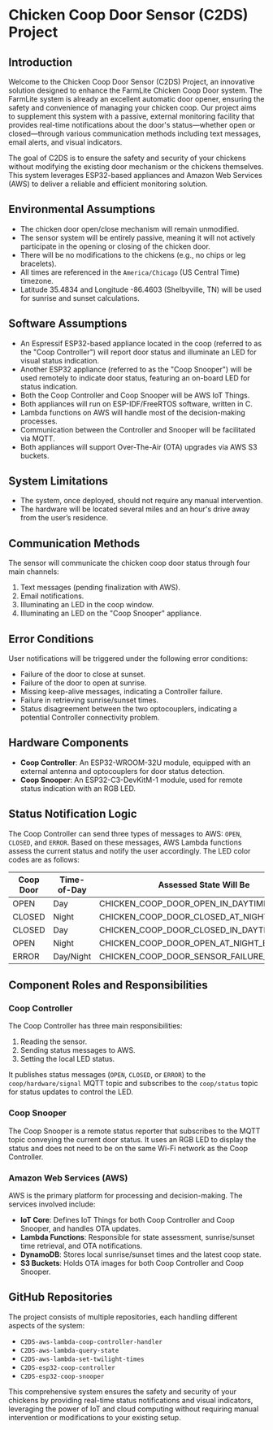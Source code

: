 # Chicken Coop Door Sensor (C2DS) Project

## Introduction

Welcome to the Chicken Coop Door Sensor (C2DS) Project, an innovative solution designed to enhance the FarmLite Chicken Coop Door system. The FarmLite system is already an excellent automatic door opener, ensuring the safety and convenience of managing your chicken coop. Our project aims to supplement this system with a passive, external monitoring facility that provides real-time notifications about the door's status—whether open or closed—through various communication methods including text messages, email alerts, and visual indicators.

The goal of C2DS is to ensure the safety and security of your chickens without modifying the existing door mechanism or the chickens themselves. This system leverages ESP32-based appliances and Amazon Web Services (AWS) to deliver a reliable and efficient monitoring solution.

## Environmental Assumptions

- The chicken door open/close mechanism will remain unmodified.
- The sensor system will be entirely passive, meaning it will not actively participate in the opening or closing of the chicken door.
- There will be no modifications to the chickens (e.g., no chips or leg bracelets).
- All times are referenced in the `America/Chicago` (US Central Time) timezone.
- Latitude 35.4834 and Longitude -86.4603 (Shelbyville, TN) will be used for sunrise and sunset calculations.

## Software Assumptions

- An Espressif ESP32-based appliance located in the coop (referred to as the "Coop Controller") will report door status and illuminate an LED for visual status indication.
- Another ESP32 appliance (referred to as the "Coop Snooper") will be used remotely to indicate door status, featuring an on-board LED for status indication.
- Both the Coop Controller and Coop Snooper will be AWS IoT Things.
- Both appliances will run on ESP-IDF/FreeRTOS software, written in C.
- Lambda functions on AWS will handle most of the decision-making processes.
- Communication between the Controller and Snooper will be facilitated via MQTT.
- Both appliances will support Over-The-Air (OTA) upgrades via AWS S3 buckets.

## System Limitations

- The system, once deployed, should not require any manual intervention.
- The hardware will be located several miles and an hour's drive away from the user’s residence.

## Communication Methods

The sensor will communicate the chicken coop door status through four main channels:
1. Text messages (pending finalization with AWS).
2. Email notifications.
3. Illuminating an LED in the coop window.
4. Illuminating an LED on the "Coop Snooper" appliance.

## Error Conditions

User notifications will be triggered under the following error conditions:
- Failure of the door to close at sunset.
- Failure of the door to open at sunrise.
- Missing keep-alive messages, indicating a Controller failure.
- Failure in retrieving sunrise/sunset times.
- Status disagreement between the two optocouplers, indicating a potential Controller connectivity problem.

## Hardware Components

- **Coop Controller**: An ESP32-WROOM-32U module, equipped with an external antenna and optocouplers for door status detection.
- **Coop Snooper**: An ESP32-C3-DevKitM-1 module, used for remote status indication with an RGB LED.

## Status Notification Logic

The Coop Controller can send three types of messages to AWS: `OPEN`, `CLOSED`, and `ERROR`. Based on these messages, AWS Lambda functions assess the current status and notify the user accordingly. The LED color codes are as follows:

| Coop Door | Time-of-Day | Assessed State Will Be                    | LED Color    |
|-----------|-------------|-------------------------------------------|--------------|
| OPEN      | Day         | CHICKEN_COOP_DOOR_OPEN_IN_DAYTIME_OK      | GREEN        |
| CLOSED    | Night       | CHICKEN_COOP_DOOR_CLOSED_AT_NIGHT_OK      | GREEN        |
| CLOSED    | Day         | CHICKEN_COOP_DOOR_CLOSED_IN_DAYTIME_ERROR | FLASHING_RED |
| OPEN      | Night       | CHICKEN_COOP_DOOR_OPEN_AT_NIGHT_ERROR     | FLASHING_RED |
| ERROR     | Day/Night   | CHICKEN_COOP_DOOR_SENSOR_FAILURE_ERROR    | FLASHING_RED |

## Component Roles and Responsibilities

### Coop Controller

The Coop Controller has three main responsibilities:
1. Reading the sensor.
2. Sending status messages to AWS.
3. Setting the local LED status.

It publishes status messages (`OPEN`, `CLOSED`, or `ERROR`) to the `coop/hardware/signal` MQTT topic and subscribes to the `coop/status` topic for status updates to control the LED.

### Coop Snooper

The Coop Snooper is a remote status reporter that subscribes to the MQTT topic conveying the current door status. It uses an RGB LED to display the status and does not need to be on the same Wi-Fi network as the Coop Controller.

### Amazon Web Services (AWS)

AWS is the primary platform for processing and decision-making. The services involved include:
- **IoT Core**: Defines IoT Things for both Coop Controller and Coop Snooper, and handles OTA updates.
- **Lambda Functions**: Responsible for state assessment, sunrise/sunset time retrieval, and OTA notifications.
- **DynamoDB**: Stores local sunrise/sunset times and the latest coop state.
- **S3 Buckets**: Holds OTA images for both Coop Controller and Coop Snooper.

## GitHub Repositories

The project consists of multiple repositories, each handling different aspects of the system:
- `C2DS-aws-lambda-coop-controller-handler`
- `C2DS-aws-lambda-query-state`
- `C2DS-aws-lambda-set-twilight-times`
- `C2DS-esp32-coop-controller`
- `C2DS-esp32-coop-snooper`

This comprehensive system ensures the safety and security of your chickens by providing real-time status notifications and visual indicators, leveraging the power of IoT and cloud computing without requiring manual intervention or modifications to your existing setup.
